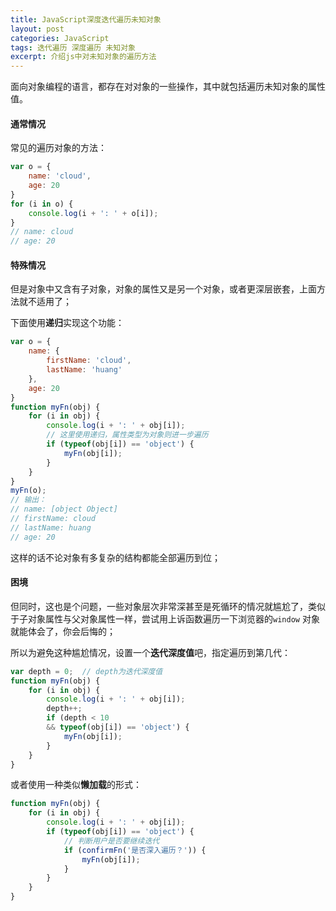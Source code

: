 ```yaml
---
title: JavaScript深度迭代遍历未知对象
layout: post
categories: JavaScript
tags: 迭代遍历 深度遍历 未知对象
excerpt: 介绍js中对未知对象的遍历方法
---
```

面向对象编程的语言，都存在对对象的一些操作，其中就包括遍历未知对象的属性值。

#### 通常情况

常见的遍历对象的方法：
```js
var o = {
    name: 'cloud',
    age: 20
}
for (i in o) {
    console.log(i + ': ' + o[i]);
}
// name: cloud
// age: 20
```

#### 特殊情况

但是对象中又含有子对象，对象的属性又是另一个对象，或者更深层嵌套，上面方法就不适用了；

下面使用**递归**实现这个功能：
```js
var o = {
    name: {
        firstName: 'cloud',
        lastName: 'huang'
    },
    age: 20
}
function myFn(obj) {
    for (i in obj) {
        console.log(i + ': ' + obj[i]);
        // 这里使用递归，属性类型为对象则进一步遍历
        if (typeof(obj[i]) == 'object') {
            myFn(obj[i]);
        }
    }
}
myFn(o);
// 输出：
// name: [object Object]
// firstName: cloud
// lastName: huang
// age: 20
```

这样的话不论对象有多复杂的结构都能全部遍历到位；

#### 困境

但同时，这也是个问题，一些对象层次非常深甚至是死循环的情况就尴尬了，类似于子对象属性与父对象属性一样，尝试用上诉函数遍历一下浏览器的`window` 对象就能体会了，你会后悔的；

所以为避免这种尴尬情况，设置一个**迭代深度值**吧，指定遍历到第几代：
```js
var depth = 0;  // depth为迭代深度值
function myFn(obj) {
    for (i in obj) {
        console.log(i + ': ' + obj[i]);
        depth++;
        if (depth < 10
        && typeof(obj[i]) == 'object') {
            myFn(obj[i]);
        }
    }
}
```

或者使用一种类似**懒加载**的形式：
```js
function myFn(obj) {
    for (i in obj) {
        console.log(i + ': ' + obj[i]);
        if (typeof(obj[i]) == 'object') {
            // 判断用户是否要继续迭代
            if (confirmFn('是否深入遍历？')) {
                myFn(obj[i]);
            }
        }
    }
}
```